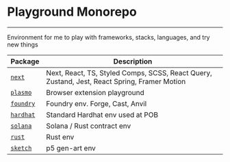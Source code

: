 # Playground Monorepo

---

Environment for me to play with frameworks, stacks, languages, and try new things

| Package                                                                      | Description                                                                                  |
| ---------------------------------------------------------------------------- | -------------------------------------------------------------------------------------------- |
| [`next`](https://github.com/vercel/next.js/)                                 | Next, React, TS, Styled Comps, SCSS, React Query, Zustand, Jest, React Spring, Framer Motion |
| [`plasmo`](https://github.com/PlasmoHQ/plasmo)                               | Browser extension playground                                                                 |
| [`foundry`](https://github.com/foundry-rs/foundry)                           | Foundry env. Forge, Cast, Anvil                                                              |
| [`hardhat`](https://hardhat.org/hardhat-runner/docs/guides/deploying)        | Standard Hardhat env used at POB                                                             |
| [`solana`](https://docs.solana.com/getstarted/rust)                          | Solana / Rust contract env                                                                   |
| [`rust`](https://doc.rust-lang.org/book/ch02-00-guessing-game-tutorial.html) | Rust env                                                                                     |
| [`sketch`](https://p5js.org/get-started/#settingUp)                          | p5 gen-art env                                                                               |
